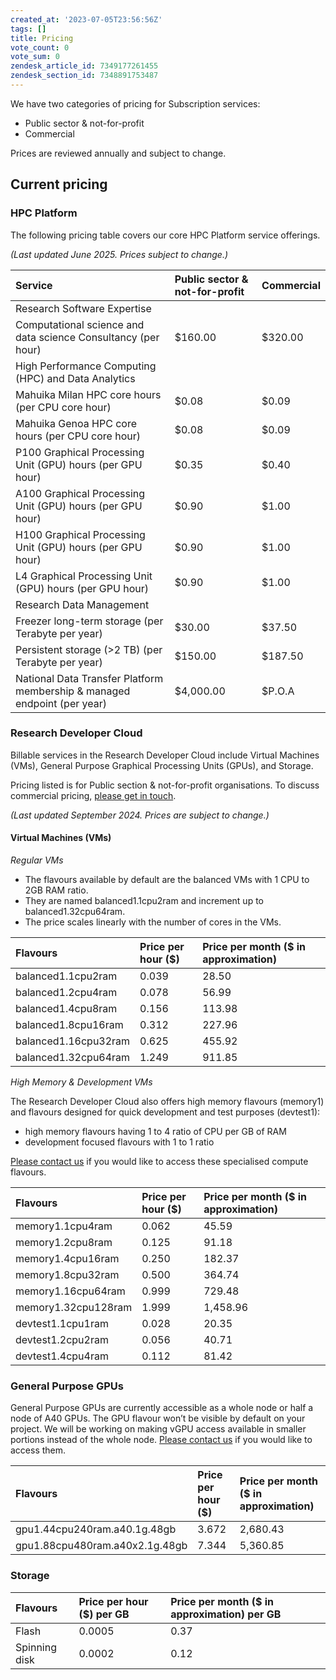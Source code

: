 ```yaml
---
created_at: '2023-07-05T23:56:56Z'
tags: []
title: Pricing
vote_count: 0
vote_sum: 0
zendesk_article_id: 7349177261455
zendesk_section_id: 7348891753487
---
```


We have two categories of pricing for Subscription services:

- Public sector & not-for-profit
- Commercial

Prices are reviewed annually and subject to change.

## Current pricing

### HPC Platform

The following pricing table covers our core HPC Platform service offerings.

*(Last updated June 2025. Prices subject to change.)*

 


| Service      | Public sector & not-for-profit | Commercial     |
| :---        |    :---   |          :--- |
| Research Software Expertise      |        |    |
| Computational science and data science Consultancy (per hour)   | $160.00        | $320.00      |
| High Performance Computing (HPC) and Data Analytics   |         |       |
| Mahuika Milan HPC core hours (per CPU core hour)   | $0.08        | $0.09      |
| Mahuika Genoa HPC core hours (per CPU core hour)   | $0.08        | $0.09      |
| P100 Graphical Processing Unit (GPU) hours (per GPU hour)   | $0.35        | $0.40      |
| A100 Graphical Processing Unit (GPU) hours (per GPU hour)   | $0.90        | $1.00      |
| H100 Graphical Processing Unit (GPU) hours (per GPU hour)   | $0.90        | $1.00      |
| L4 Graphical Processing Unit (GPU) hours (per GPU hour)   | $0.90        | $1.00      |
| Research Data Management      |        |    |
| Freezer long-term storage (per Terabyte per year)   | $30.00        | $37.50      |
| Persistent storage (>2 TB) (per Terabyte per year)   | $150.00        | $187.50      |
| National Data Transfer Platform membership & managed endpoint (per year)   | $4,000.00        | $P.O.A      |





### Research Developer Cloud

Billable services in the Research Developer Cloud include Virtual Machines (VMs), General Purpose Graphical Processing Units (GPUs), and Storage.

Pricing listed is for Public section & not-for-profit organisations. To discuss commercial pricing, [please get in touch](mailto:support@nesi.org.nz).


*(Last updated September 2024. Prices are subject to change.)*



#### Virtual Machines (VMs)

*Regular VMs*
- The flavours available by default are the balanced VMs with 1 CPU to 2GB RAM ratio.
- They are named balanced1.1cpu2ram and increment up to balanced1.32cpu64ram.
- The price scales linearly with the number of cores in the VMs.


| Flavours      | Price per hour ($) | Price per month ($ in approximation)     |
| :---        |    :---   |          :--- |
| balanced1.1cpu2ram   | 0.039        | 28.50      |
| balanced1.2cpu4ram   | 0.078        | 56.99      |
| balanced1.4cpu8ram   | 0.156        | 113.98      |
| balanced1.8cpu16ram   | 0.312        | 227.96      |
| balanced1.16cpu32ram   | 0.625        | 455.92      |
| balanced1.32cpu64ram   | 1.249        | 911.85      |


*High Memory & Development VMs*


The Research Developer Cloud also offers high memory flavours (memory1) and flavours designed for quick development and test purposes (devtest1): 

- high memory flavours having 1 to 4 ratio of CPU per GB of RAM
- development focused flavours with 1 to 1 ratio

[Please contact us](mailto:support@nesi.org.nz) if you would like to access these specialised compute flavours.


| Flavours      | Price per hour ($) | Price per month ($ in approximation)     |
| :---        |    :---   |          :--- |
| memory1.1cpu4ram   | 0.062        | 45.59      |
| memory1.2cpu8ram   | 0.125        | 91.18      |
| memory1.4cpu16ram   | 0.250        | 182.37      |
| memory1.8cpu32ram   | 0.500        | 364.74      |
| memory1.16cpu64ram   | 0.999        | 729.48      |
| memory1.32cpu128ram   | 1.999        | 1,458.96      |
| devtest1.1cpu1ram   | 0.028        | 20.35      |
| devtest1.2cpu2ram   | 0.056        | 40.71      |
| devtest1.4cpu4ram   | 0.112        | 81.42      |



### General Purpose GPUs
General Purpose GPUs are currently accessible as a whole node or half a node of A40 GPUs. The GPU flavour won’t be visible by default on your project. We will be working on making vGPU access available in smaller portions instead of the whole node. [Please contact us](mailto:support@nesi.org.nz) if you would like to access them.


| Flavours      | Price per hour ($) | Price per month ($ in approximation)     |
| :---        |    :---   |          :--- |
| gpu1.44cpu240ram.a40.1g.48gb   | 3.672        | 2,680.43      |
| gpu1.88cpu480ram.a40x2.1g.48gb   | 7.344        | 5,360.85      |



### Storage

| Flavours      | Price per hour ($) per GB | Price per month ($ in approximation) per GB     |
| :---        |    :---   |          :--- |
| Flash   | 0.0005        | 0.37      |
| Spinning disk   | 0.0002        | 0.12      |






